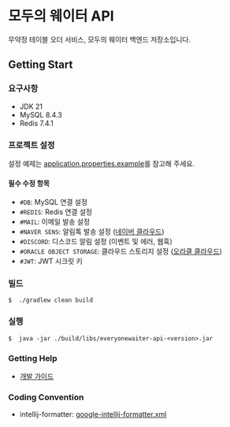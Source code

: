 # 모두의 웨이터 API

무약정 테이블 오더 서비스, 모두의 웨이터 백엔드 저장소입니다.

## Getting Start

### 요구사항

- JDK 21
- MySQL 8.4.3
- Redis 7.4.1

### 프로젝트 설정

설정 예제는 [application.properties.example](./src/main/resources/application.properties.example)를
참고해 주세요.

#### 필수 수정 항목

- `#DB`: MySQL 연결 설정
- `#REDIS`: Redis 연결 설정
- `#MAIL`: 이메일 발송 설정
- `#NAVER SENS`: 알림톡 발송 설정 ([네이버 클라우드](https://www.ncloud.com/))
- `#DISCORD`: 디스코드 알림 설정 (이벤트 및 에러, 웹훅)
- `#ORACLE OBJECT STORAGE`: 클라우드 스토리지 설정 ([오라클 클라우드](https://www.oracle.com/cloud/))
- `#JWT`: JWT 시크릿 키

### 빌드

```
$  ./gradlew clean build
```

### 실행

```
$  java -jar ./build/libs/everyonewaiter-api-<version>.jar
```

### Getting Help

- [개발 가이드](https://github.com/everyonewaiter/documentation/tree/main/backend)

### Coding Convention

- intellij-formatter: [google-intellij-formatter.xml](./google-intellij-formatter.xml)
